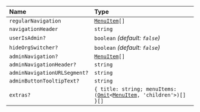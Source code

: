 | Name                         | Type                                                                                                                                                                               |
| :--------------------------- | :--------------------------------------------------------------------------------------------------------------------------------------------------------------------------------- |
| `regularNavigation`          | <code>[MenuItem](../Types/MenuItem)[]</code>                                                                                                                                       |
| `navigationHeader`           | `string`                                                                                                                                                                           |
| `userIsAdmin?`               | `boolean` _(default: `false`)_                                                                                                                                                     |
| `hideOrgSwitcher?`           | `boolean` _(default: `false`)_                                                                                                                                                     |
| `adminNavigation?`           | <code>[MenuItem](../Types/MenuItem)[]</code>                                                                                                                                       |
| `adminNavigationHeader?`     | `string`                                                                                                                                                                           |
| `adminNavigationURLSegment?` | `string`                                                                                                                                                                           |
| `adminButtonTooltipText?`    | `string`                                                                                                                                                                           |
| `extras?`                    | <code>{ title: string; menuItems: ([Omit](https://www.typescriptlang.org/docs/handbook/utility-types.html#omittype-keys)<[MenuItem](../Types/MenuItem), 'children'\>)[] }[]</code> |
